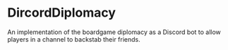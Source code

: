 # DircordDiplomacy
An implementation of the boardgame diplomacy as a Discord bot to allow players in a channel to backstab their friends.
